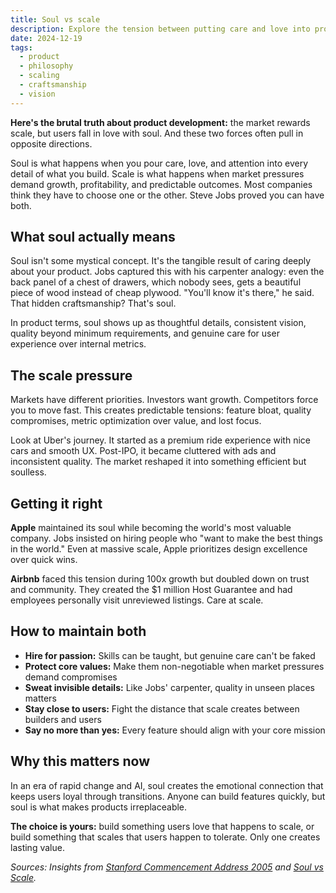 ```yaml
---
title: Soul vs scale
description: Explore the tension between putting care and love into products versus scaling for market demands. Learn how companies like Apple maintain their essence while growing.
date: 2024-12-19
tags:
  - product
  - philosophy
  - scaling
  - craftsmanship
  - vision
---
```


**Here's the brutal truth about product development:** the market rewards scale, but users fall in love with soul. And these two forces often pull in opposite directions.

Soul is what happens when you pour care, love, and attention into every detail of what you build. Scale is what happens when market pressures demand growth, profitability, and predictable outcomes. Most companies think they have to choose one or the other. Steve Jobs proved you can have both.

## What soul actually means

Soul isn't some mystical concept. It's the tangible result of caring deeply about your product. Jobs captured this with his carpenter analogy: even the back panel of a chest of drawers, which nobody sees, gets a beautiful piece of wood instead of cheap plywood. "You'll know it's there," he said. That hidden craftsmanship? That's soul.

In product terms, soul shows up as thoughtful details, consistent vision, quality beyond minimum requirements, and genuine care for user experience over internal metrics.

## The scale pressure

Markets have different priorities. Investors want growth. Competitors force you to move fast. This creates predictable tensions: feature bloat, quality compromises, metric optimization over value, and lost focus.

Look at Uber's journey. It started as a premium ride experience with nice cars and smooth UX. Post-IPO, it became cluttered with ads and inconsistent quality. The market reshaped it into something efficient but soulless.

## Getting it right

**Apple** maintained its soul while becoming the world's most valuable company. Jobs insisted on hiring people who "want to make the best things in the world." Even at massive scale, Apple prioritizes design excellence over quick wins.

**Airbnb** faced this tension during 100x growth but doubled down on trust and community. They created the $1 million Host Guarantee and had employees personally visit unreviewed listings. Care at scale.

## How to maintain both

- **Hire for passion:** Skills can be taught, but genuine care can't be faked
- **Protect core values:** Make them non-negotiable when market pressures demand compromises
- **Sweat invisible details:** Like Jobs' carpenter, quality in unseen places matters
- **Stay close to users:** Fight the distance that scale creates between builders and users
- **Say no more than yes:** Every feature should align with your core mission

## Why this matters now

In an era of rapid change and AI, soul creates the emotional connection that keeps users loyal through transitions. Anyone can build features quickly, but soul is what makes products irreplaceable.

**The choice is yours:** build something users love that happens to scale, or build something that scales that users happen to tolerate. Only one creates lasting value.

*Sources: Insights from [Stanford Commencement Address 2005](https://news.stanford.edu/stories/2005/06/youve-got-find-love-jobs-says) and [Soul vs Scale](https://hvpandya.com/soul-vs-scale).*
